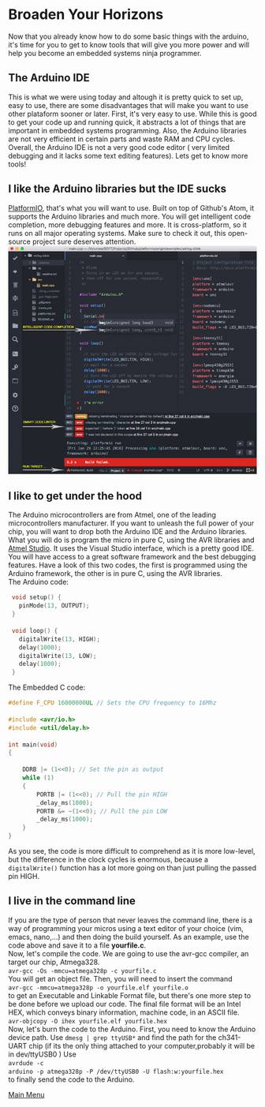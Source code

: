 # Broaden Your Horizons

Now that you already know how to do some basic things with the arduino, it's time for you to get to know tools that will give you more power and will help you become an embedded systems ninja programmer.

## The Arduino IDE
This is what we were using today and altough it is pretty quick to set up, easy to use, there are some disadvantages that will make you want to use other plataform sooner or later.
First, it's very easy to use. While this is good to get your code up and running quick, it abstracts a lot of things that are important in embedded systems programming.
Also, the Arduino libraries are not very efficient in certain parts and waste RAM and CPU cycles. Overall, the Arduino IDE is not a very good code editor ( very limited debugging and it lacks some text editing features). Lets get to know more tools!

## I like the Arduino libraries but the IDE sucks
[PlatformIO](http://platformio.org/), that's what you will want to use. Built on top of Github's Atom, it supports the Arduino libraries and much more. You will get intelligent code completion, more debugging features and more. It is cross-platform, so it runs on all major operating systems. Make sure to check it out, this open-source project sure deserves attention.
![connection](./images/platformIO.png "PlatformIO") </br>

## I like to get under the hood
The Arduino microcontrollers are from Atmel, one of the leading microcontrollers manufacturer. If you want to unleash the full power of your chip, you will want to drop both the Arduino IDE and the Arduino libraries. What you will do is program the micro in pure C, using the AVR libraries and [Atmel Studio](http://www.atmel.com/microsite/atmel-studio/). It uses the Visual Studio interface, which is a pretty good IDE. You will have access to a great software framework and the best debugging features.
Have a look of this two codes, the first is programmed using the Arduino framework, the other is in pure C, using the AVR libraries. <br>
The Arduino code: <br>
```c++
 void setup() {
   pinMode(13, OUTPUT);
 }

 void loop() {
   digitalWrite(13, HIGH);
   delay(1000);
   digitalWrite(13, LOW);
   delay(1000);
 }

```
The Embedded C code: <br>
```c++
#define F_CPU 16000000UL // Sets the CPU frequency to 16Mhz

#include <avr/io.h>
#include <util/delay.h>

int main(void)
{

    DDRB |= (1<<0); // Set the pin as output
    while (1) 
    {
        PORTB |= (1<<0); // Pull the pin HIGH
        _delay_ms(1000);
        PORTB &= ~(1<<0); // Pull the pin LOW
        _delay_ms(1000);
    }
}
```
As you see, the code is more difficult to comprehend as it is more low-level, but the difference in the clock cycles is enormous, because a <code>digitalWrite()</code> function has a lot more going on than just pulling the passed pin HIGH.
## I live in the command line 
If you are the type of person that never leaves the command line, there is a way of programming your micros using a text editor of your choice (vim, emacs, nano,...) and then doing the build yourself.
As an example, use the code above and save it to a file **yourfile.c**. <br>
Now, let's compile the code. We are going to use the avr-gcc compiler, an target our chip, Atmega328.
<br><code>avr-gcc -Os -mmcu=atmega328p -c yourfile.c </code> <br>
You will get an object file. Then, you will need to insert the command <br><code>avr-gcc -mmcu=atmega328p -o yourfile.elf yourfile.o</code><br> to get an Executable and Linkable Format file, but there's one more step to be done before we upload our code. The final file format will be an Intel HEX, which conveys binary information, machine code, in an ASCII file. <br>
<code>avr-objcopy -O ihex yourfile.elf yourfile.hex</code> <br>
Now, let's burn the code to the Arduino. First, you need to know the Arduino device path. Use <code>dmesg | grep ttyUSB*</code> and find the path for the ch341-UART chip (if its the only thing attached to your computer,probably it will be in dev/ttyUSB0 )
Use <br><code>avrdude -c arduino -p atmega328p -P /dev/ttyUSB0 -U flash:w:yourfile.hex</code><br> to finally send the code to the Arduino.



[Main Menu](../README.md)
